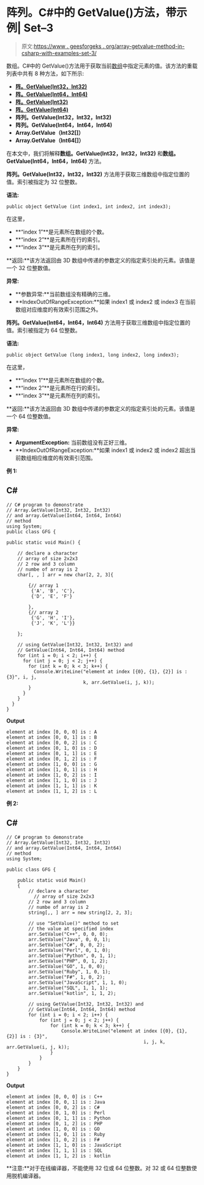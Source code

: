# 阵列。C#中的 GetValue()方法，带示例| Set–3

> 原文:[https://www . geesforgeks . org/array-getvalue-method-in-csharp-with-examples-set-3/](https://www.geeksforgeeks.org/array-getvalue-method-in-csharp-with-examples-set-3/)

数组。C#中的 GetValue()方法用于获取当前[数组](https://www.geeksforgeeks.org/c-sharp-arrays/)中指定元素的值。该方法的重载列表中共有 8 种方法，如下所示:

*   [**阵。GetValue(Int32，Int32)**](https://www.geeksforgeeks.org/array-getvalue-method-in-csharp-with-examples-set-1/)
*   [**阵。GetValue(Int64，Int64)**](https://www.geeksforgeeks.org/array-getvalue-method-in-csharp-with-examples-set-1/)
*   [**阵。GetValue(Int32)**](https://www.geeksforgeeks.org/array-getvalue-method-in-csharp-with-examples-set-2/)
*   [**阵。GetValue(Int64)**](https://www.geeksforgeeks.org/array-getvalue-method-in-csharp-with-examples-set-2/)
*   **阵列。GetValue(Int32，Int32，Int32)**
*   **阵列。GetValue(Int64，Int64，Int64)**
*   **Array.GetValue（Int32[]）**
*   **Array.GetValue（Int64[]）**

在本文中，我们将解释**数组。GetValue(Int32，Int32，Int32)** 和**数组。GetValue(Int64，Int64，Int64)** 方法。

**阵列。GetValue(Int32，Int32，Int32)** 方法用于获取三维数组中指定位置的值。索引被指定为 32 位整数。

**语法:**

```
public object GetValue (int index1, int index2, int index3);

```

在这里，

*   **“index 1”**是元素所在数组的个数。
*   **“index 2”**是元素所在行的索引。
*   **“index 3”**是元素所在列的索引。

**返回:**该方法返回由 3D 数组中传递的参数定义的指定索引处的元素。该值是一个 32 位整数值。

**异常:**

*   **参数异常:**当前数组没有精确的三维。
*   **IndexOutOfRangeException:**如果 index1 或 index2 或 index3 在当前数组对应维度的有效索引范围之外。

**阵列。GetValue(Int64，Int64，Int64)** 方法用于获取三维数组中指定位置的值。索引被指定为 64 位整数。

**语法:**

```
public object GetValue (long index1, long index2, long index3);

```

在这里，

*   **“index 1”**是元素所在数组的个数。
*   **“index 2”**是元素所在行的索引。
*   **“index 3”**是元素所在列的索引。

**返回:**该方法返回由 3D 数组中传递的参数定义的指定索引处的元素。该值是一个 64 位整数值。

**异常:**

*   **ArgumentException:** 当前数组没有正好三维。
*   **IndexOutOfRangeException:**如果 index1 或 index2 或 index2 超出当前数组相应维度的有效索引范围。

**例 1:**

## C#

```
// C# program to demonstrate
// Array.GetValue(Int32, Int32, Int32)
// and array.GetValue(Int64, Int64, Int64)
// method
using System;
public class GFG {

public static void Main() {

    // declare a character
    // array of size 2x2x3
    // 2 row and 3 column
    // numbe of array is 2
    char[, , ] arr = new char[2, 2, 3]{

        {// array 1
         {'A', 'B', 'C'},
         {'D', 'E', 'F'}

        },
        {// array 2
         {'G', 'H', 'I'},
         {'J', 'K', 'L'}}

    };

    // using GetValue(Int32, Int32, Int32) and
    // GetValue(Int64, Int64, Int64) method
    for (int i = 0; i < 2; i++) {
      for (int j = 0; j < 2; j++) {
        for (int k = 0; k < 3; k++) {
          Console.WriteLine("element at index [{0}, {1}, {2}] is : {3}", i, j,
                            k, arr.GetValue(i, j, k));
        }
      }
    }
  }
}
```

**Output**

```
element at index [0, 0, 0] is : A
element at index [0, 0, 1] is : B
element at index [0, 0, 2] is : C
element at index [0, 1, 0] is : D
element at index [0, 1, 1] is : E
element at index [0, 1, 2] is : F
element at index [1, 0, 0] is : G
element at index [1, 0, 1] is : H
element at index [1, 0, 2] is : I
element at index [1, 1, 0] is : J
element at index [1, 1, 1] is : K
element at index [1, 1, 2] is : L

```

**例 2:**

## C#

```
// C# program to demonstrate
// Array.GetValue(Int32, Int32, Int32)
// and array.GetValue(Int64, Int64, Int64)
// method
using System;

public class GFG {

    public static void Main()
    {
        // declare a character
          // array of size 2x2x3
        // 2 row and 3 column
        // numbe of array is 2
        string[,, ] arr = new string[2, 2, 3];

        // use "SetValue()" method to set
        // the value at specified index
        arr.SetValue("C++", 0, 0, 0);
        arr.SetValue("Java", 0, 0, 1);
        arr.SetValue("C#", 0, 0, 2);
        arr.SetValue("Perl", 0, 1, 0);
        arr.SetValue("Python", 0, 1, 1);
        arr.SetValue("PHP", 0, 1, 2);
        arr.SetValue("GO", 1, 0, 0);
        arr.SetValue("Ruby", 1, 0, 1);
        arr.SetValue("F#", 1, 0, 2);
        arr.SetValue("JavaScript", 1, 1, 0);
        arr.SetValue("SQL", 1, 1, 1);
        arr.SetValue("kotlin", 1, 1, 2);

        // using GetValue(Int32, Int32, Int32) and
        // GetValue(Int64, Int64, Int64) method
        for (int i = 0; i < 2; i++) {
            for (int j = 0; j < 2; j++) {
                for (int k = 0; k < 3; k++) {
                    Console.WriteLine("element at index [{0}, {1}, {2}] is : {3}",
                                                  i, j, k, arr.GetValue(i, j, k));
                }
            }
        }
    }
}
```

**Output**

```
element at index [0, 0, 0] is : C++
element at index [0, 0, 1] is : Java
element at index [0, 0, 2] is : C#
element at index [0, 1, 0] is : Perl
element at index [0, 1, 1] is : Python
element at index [0, 1, 2] is : PHP
element at index [1, 0, 0] is : GO
element at index [1, 0, 1] is : Ruby
element at index [1, 0, 2] is : F#
element at index [1, 1, 0] is : JavaScript
element at index [1, 1, 1] is : SQL
element at index [1, 1, 2] is : kotlin

```

**注意:**对于在线编译器，不能使用 32 位或 64 位整数。对 32 或 64 位整数使用脱机编译器。